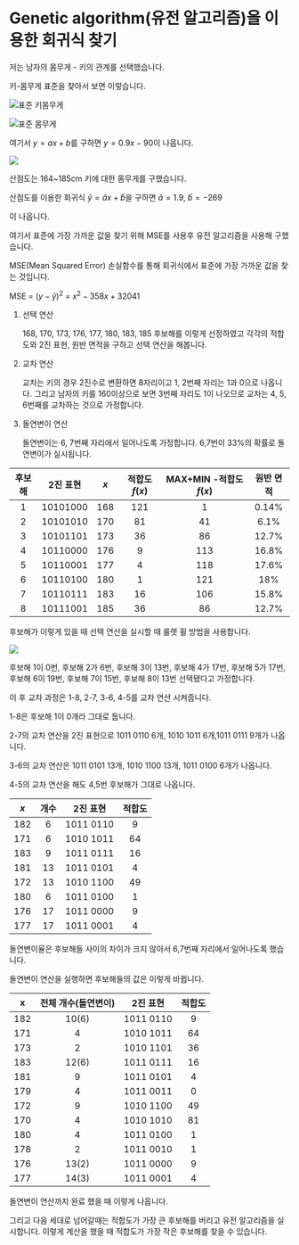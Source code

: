 # Genetic algorithm(유전 알고리즘)을 이용한 회귀식 찾기 #

저는 남자의 몸무게 - 키의 관계를 선택했습니다.

키-몸무게 표준을 찾아서 보면 이렇습니다.

![표준 키몸무게](https://user-images.githubusercontent.com/62732120/85839063-69d97f00-b7d5-11ea-81e8-d1f1949edc8d.png)

![표준 몸무게](https://user-images.githubusercontent.com/62732120/85838884-2c74f180-b7d5-11ea-82e2-50dfb05aee5e.png)

여기서 $y=ax+b$를 구하면 $y=0.9x-90$이 나옵니다.



![](https://user-images.githubusercontent.com/62732120/85838878-2aab2e00-b7d5-11ea-9fd9-ce90b2e563b1.png)

산점도는 164~185cm 키에 대한 몸무게를 구했습니다.

산점도를 이용한 회귀식  $\hat{y}=\hat{a}x+\hat{b}$을 구하면  $\hat{a} = 1.9$, $\hat{b}=-269$

이 나옵니다.

여기서 표준에 가장 가까운 값을 찾기 위해 MSE를 사용후 유전 알고리즘을 사용해 구했습니다.

MSE(Mean Squared Error) 손실함수를 통해 회귀식에서 표준에 가장 가까운 값을 찾는 것입니다.



MSE = $(y-\hat{y})^2$ =  $x^2-358x+32041$ 

1. 선택 연산

   168, 170, 173, 176, 177, 180, 183, 185 후보해를 이렇게 선정하였고 각각의 적합도와 2진 표현, 원반 면적을 구하고 선택 연산을 해봅니다.

2. 교차 연산

   교차는 키의 경우 2진수로 변환하면 8자리이고 1, 2번째 자리는 1과 0으로 나옵니다. 그리고 남자의 키를 160이상으로 보면 3번째 자리도 1이 나오므로 교차는 4, 5, 6번째를 교차하는 것으로 가정합니다.

3. 돌연변이 연산

   돌연변이는 6, 7번째 자리에서 일어나도록 가정합니다. 6,7번이 33%의 확률로 돌연변이가 실시됩니다. 

| 후보해 | 2진 표현 | $x$  | 적합도 $f(x)$ | MAX+MIN -적합도 $f(x)$ | 원반 면적 |
| :----: | :------: | :--: | :-----------: | :--------------------: | :-------: |
|   1    | 10101000 | 168  |      121      |           1            |   0.14%   |
|   2    | 10101010 | 170  |      81       |           41           |   6.1%    |
|   3    | 10101101 | 173  |      36       |           86           |   12.7%   |
|   4    | 10110000 | 176  |       9       |          113           |   16.8%   |
|   5    | 10110001 | 177  |       4       |          118           |   17.6%   |
|   6    | 10110100 | 180  |       1       |          121           |    18%    |
|   7    | 10110111 | 183  |      16       |          106           |   15.8%   |
|   8    | 10111001 | 185  |      36       |           86           |   12.7%   |

후보해가 이렇게 있을 때 선택 연산을 실시할 때 룰렛 휠 방법을 사용합니다.

![](https://user-images.githubusercontent.com/62732120/85838894-31d23c00-b7d5-11ea-84cb-4a0d61eb9a0e.png)

후보해 1이 0번, 후보해 2가 6번, 후보해 3이 13번, 후보해 4가 17번, 후보해 5가 17번, 후보해 6이 19번, 후보해 7이 15번, 후보해 8이 13번 선택됐다고 가정합니다.

이 후 교차 과정은  1-8, 2-7, 3-6, 4-5를 교차 연산 시켜줍니다.

1-8은 후보해 1이 0개라 그대로 둡니다.

2-7의 교차 연산을 2진 표현으로 1011 0110 6개, 1010 1011 6개,1011 0111 9개가 나옵니다.

3-6의 교차 연산은 1011 0101 13개, 1010 1100 13개, 1011 0100 6개가 나옵니다.

4-5의 교차 연산을 해도 4,5번 후보해가 그대로 나옵니다.

| $x$  | 개수 | 2진 표현  | 적합도 |
| :--: | :--: | :-------: | :----: |
| 182  |  6   | 1011 0110 |   9    |
| 171  |  6   | 1010 1011 |   64   |
| 183  |  9   | 1011 0111 |   16   |
| 181  |  13  | 1011 0101 |   4    |
| 172  |  13  | 1010 1100 |   49   |
| 180  |  6   | 1011 0100 |   1    |
| 176  |  17  | 1011 0000 |   9    |
| 177  |  17  | 1011 0001 |   4    |

돌연변이율은 후보해들 사이의 차이가 크지 않아서 6,7번째 자리에서 일어나도록 했습니다.



돌연변이 연산을 실행하면 후보해들의 값은 이렇게 바뀝니다.

|  x   | 전체 개수(돌연변이) | 2진 표현  | 적합도 |
| :--: | :-----------------: | :-------: | :----: |
| 182  |        10(6)        | 1011 0110 |   9    |
| 171  |          4          | 1010 1011 |   64   |
| 173  |          2          | 1010 1101 |   36   |
| 183  |        12(6)        | 1011 0111 |   16   |
| 181  |          9          | 1011 0101 |   4    |
| 179  |          4          | 1011 0011 |   0    |
| 172  |          9          | 1010 1100 |   49   |
| 170  |          4          | 1010 1010 |   81   |
| 180  |          4          | 1011 0100 |   1    |
| 178  |          2          | 1011 0010 |   1    |
| 176  |        13(2)        | 1011 0000 |   9    |
| 177  |        14(3)        | 1011 0001 |   4    |

돌연변이 연산까지 완료 했을 때 이렇게 나옵니다.

그리고 다음 세대로 넘어갈때는 적합도가 가장 큰 후보해를 버리고 유전 알고리즘을 실시합니다. 이렇게 계산을 했을 때 적합도가 가장 작은 후보해를 찾을 수 있습니다.
